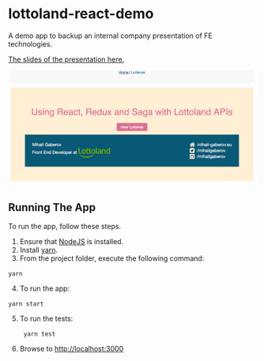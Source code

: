 # lottoland-react-demo
A demo app to backup an internal company presentation of FE technologies.

[The slides of the presentation here.](https://github.com/mihailgaberov/lottoland-react-demo/blob/master/presentation/react-redux-saga-lottoland.pptx)

![Image of the app](https://github.com/mihailgaberov/lottoland-react-demo/blob/master/frontpage.png)

## Running The App

To run the app, follow these steps.

1. Ensure that [NodeJS](http://nodejs.org/) is installed.
2. Install [yarn](https://yarnpkg.com/lang/en/docs/install/).
3. From the project folder, execute the following command:

  ```shell
  yarn
  ```
 
4. To run the app:

  ```shell
  yarn start
  ```
  
5. To run the tests:
   ```shell
    yarn test
   ```
   
6. Browse to [http://localhost:3000](http://localhost:3000)
